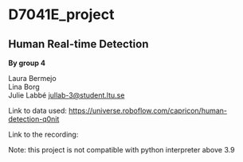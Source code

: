 # D7041E_project
## Human Real-time Detection
**By group 4**

Laura Bermejo <br>
Lina Borg <br>
Julie Labbé jullab-3@student.ltu.se

Link to data used: https://universe.roboflow.com/capricon/human-detection-q0nit

Link to the recording:

Note: this project is not compatible with python interpreter above 3.9